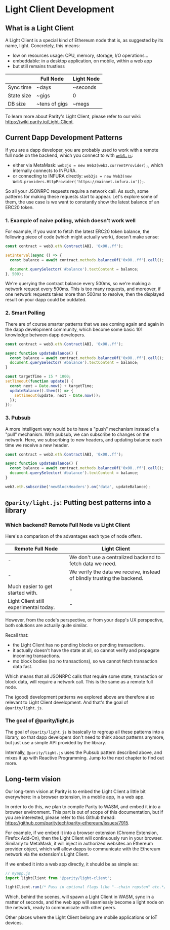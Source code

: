 # Light Client Development

## What is a Light Client

A Light Client is a special kind of Ethereum node that is, as suggested by its name, light. Concretely, this means:

- low on resources usage: CPU, memory, storage, I/O operations...
- embeddable: in a desktop application, on mobile, within a web app
- but still remains trustless

|            | Full Node     | Light Node |
| ---------- | ------------- | ---------- |
| Sync time  | ~days         | ~seconds   |
| State size | ~gigs         | 0          |
| DB size    | ~tens of gigs | ~megs      |

To learn more about Parity's Light Client, please refer to our wiki: https://wiki.parity.io/Light-Client.

## Current Dapp Development Patterns

If you are a dapp developer, you are probably used to work with a remote full node on the backend, which you connect to with [`web3.js`](https://github.com/ethereum/web3.js/):

- either via MetaMask: `web3js = new Web3(web3.currentProvider);`, which internally connects to INFURA.
- or connecting to INFURA directly: `web3js = new Web3(new Web3.providers.HttpProvider('https://mainnet.infura.io'));`.

So all your JSONRPC requests require a network call. As such, some patterns for making these requests start to appear. Let's explore some of them, the use case is we want to constantly show the latest balance of an ERC20 token.

### 1. Example of naive polling, which doesn't work well

For example, if you want to fetch the latest ERC20 token balance, the following piece of code (which might actually work), doesn't make sense:

```javascript
const contract = web3.eth.Contract(ABI, '0x00..ff');

setInterval(async () => {
  const balance = await contract.methods.balanceOf('0x00..ff').call();

  document.querySelector('#balance').textContent = balance;
}, 500);
```

We're querying the contract balance every 500ms, so we're making a network request every 500ms. This is too many requests, and moreover, if one network requests takes more than 500ms to resolve, then the displayed result on your dapp could be outdated.

### 2. Smart Polling

There are of course smarter patterns that we see coming again and again in the dapp development community, which become some basic 101 knowledge between dapp developers.

```javascript
const contract = web3.eth.Contract(ABI, '0x00..ff');

async function updateBalance() {
  const balance = await contract.methods.balanceOf('0x00..ff').call();
  document.querySelector('#balance').textContent = balance;
}

const targetTime = 15 * 1000;
setTimeout(function update() {
  const next = Date.now() + targetTime;
  updateBalance().then(() => {
    setTimeout(update, next - Date.now());
  });
});
```

### 3. Pubsub

A more intelligent way would be to have a "push" mechanism instead of a "pull" mechanism. With pubsub, we can subscribe to changes on the network. Here, we subscribing to new headers, and updating balance each time we receive a new header.

```javascript
const contract = web3.eth.Contract(ABI, '0x00..ff');

async function updateBalance() {
  const balance = await contract.methods.balanceOf('0x00..ff').call();
  document.querySelector('#balance').textContent = balance;
}

web3.eth.subscribe('newBlockHeaders').on('data', updateBalance);
```

## `@parity/light.js`: Putting best patterns into a library

### Which backend? Remote Full Node vs Light Client

Here's a comparison of the advantages each type of node offers.

| Remote Full Node                       | Light Client                                                            |
| -------------------------------------- | ----------------------------------------------------------------------- |
| -                                      | We don't use a centralized backend to fetch data we need.               |
| -                                      | We verify the data we receive, instead of blindly trusting the backend. |
| Much easier to get started with.       | -                                                                       |
| Light Client still experimental today. | -                                                                       |

However, from the code's perspective, or from your dapp's UX perspective, both solutions are actually quite similar.

Recall that:

- the Light Client has no pending blocks or pending transactions.
- it actually doesn't have the state at all, so cannot verify and propagate incoming transactions.
- mo block bodies (so no transactions), so we cannot fetch transaction data fast.

Which means that all JSONRPC calls that require some state, transaction or block data, will require a network call. This is the same as a remote full node.

The (good) development patterns we explored above are therefore also relevant to Light Client development. And that's the goal of `@parity/light.js`.

### The goal of @parity/light.js

The goal of `@parity/light.js` is basically to regroup all these patterns into a library, so that dapp developers don't need to think about patterns anymore, but just use a simple API provided by the library.

Internally, `@parity/light.js` uses the Pubsub pattern described above, and mixes it up with Reactive Programming. Jump to the next chapter to find out more.

## Long-term vision

Our long-term vision at Parity is to embed the Light Client a little bit everywhere: in a browser extension, in a mobile app, in a web app.

In order to do this, we plan to compile Parity to WASM, and embed it into a browser environment. This part is out of scope of this documentation, but if you are interested, please refer to this Github thread: https://github.com/paritytech/parity-ethereum/issues/7915.

For example, if we embed it into a browser extension (Chrome Extension, Firefox Add-On), then the Light Client will continuously run in your browser. Similarly to MetaMask, it will inject in authorized websites an Ethereum provider object, which will allow dapps to communicate with the Ethereum network via the extension's Light Client.

If we embed it into a web app directly, it should be as simple as:

```javascript
// myapp.js
import lightClient from '@parity/light-client';

lightClient.run(/* Pass in optional flags like "--chain ropsten" etc.*/);
```

Which, behind the scenes, will spawn a Light Client in WASM, sync in a matter of seconds, and the web app will seamlessly become a light node on the network, ready to communicate with other peers.

Other places where the Light Client belong are mobile applications or IoT devices.
